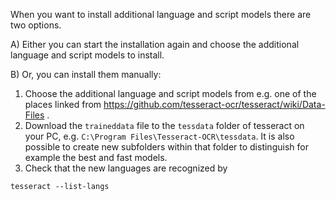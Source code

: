 When you want to install additional language and script models there are two options.

A) Either you can start the installation again and choose the additional language and script models to install.

B) Or, you can install them manually:
1. Choose the additional language and script models from e.g. one of the places linked from https://github.com/tesseract-ocr/tesseract/wiki/Data-Files .
2. Download the `traineddata` file to the `tessdata` folder of tesseract on your PC, e.g. `C:\Program Files\Tesseract-OCR\tessdata`. It is also possible to create new subfolders within that folder to distinguish for example the best and fast models.
3. Check that the new languages are recognized by
```
tesseract --list-langs
```
